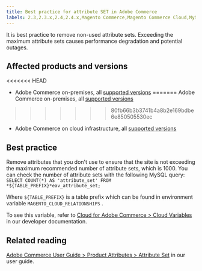 ```yaml
---
title: Best practice for attribute SET in Adobe Commerce
labels: 2.3,2.3.x,2.4,2.4.x,Magento Commerce,Magento Commerce Cloud,MySQL,attribute,best practices,performance,product,set,Adobe Commerce,cloud infrastructure,on-premises
---
```


It is best practice to remove non-used attribute sets. Exceeding the maximum attribute sets causes performance degradation and potential outages.

## Affected products and versions

<<<<<<< HEAD
* Adobe Commerce on-premises, all [supported versions](https://magento.com/sites/default/files/magento-software-lifecycle-policy.pdf)
=======
Adobe Commerce on-premises, all [supported versions](https://magento.com/sites/default/files/magento-software-lifecycle-policy.pdf)  
>>>>>>> 80fb66b3b3741b4a8b2e169bdbe6e850505530ec
* Adobe Commerce on cloud infrastructure, all [supported versions](https://magento.com/sites/default/files/magento-software-lifecycle-policy.pdf)

## Best practice

Remove attributes that you don't use to ensure that the site is not exceeding the maximum recommended number of attribute sets, which is 1000. You can check the number of attribute sets with the following MySQL query: `SELECT COUNT(*) AS 'attribute_set' FROM *${TABLE_PREFIX}*eav_attribute_set;`

Where `${TABLE_PREFIX}` is a table prefix which can be found in environment variable `MAGENTO_CLOUD_RELATIONSHIPS` .

To see this variable, refer to [Cloud for Adobe Commerce > Cloud Variables](https://devdocs.magento.com/cloud/env/variables-cloud.html) in our developer documentation.

## Related reading

[Adobe Commerce User Guide > Product Attributes > Attribute Set](https://docs.magento.com/user-guide/stores/attribute-sets.html?itm_source=devdocs&itm_medium=quick_search&itm_campaign=federated_search&itm_term=attribut&_ga=2.117581577.1025526503.1592831910-1966917137.1591621744) in our user guide.
